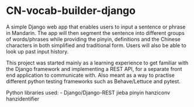# CN-vocab-builder-django
A simple Django web app that enables users to input a sentence or phrase in Mandarin. The app will then segment the sentence
into different groups of words/phrases while providing the pinyin, definitions and the Chinese characters in both simplified and traditional form. Users will also be able to look up past input history.

This project was started mainly as a learning experience to get familiar with the Django framework and implementing a REST API, for a separate front end application to communicate with. Also meant as a way to practise different python testing frameworks such as Behave/Lettuce and pytest.

Python libraries used: -
Django/Django-REST
jieba
pinyin
hanziconv
hanzidentifier
